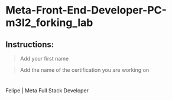 # Meta-Front-End-Developer-PC-m3l2_forking_lab

## Instructions:
> Add your first name 

> Add the name of the certification you are working on

#

Felipe | Meta Full Stack Developer